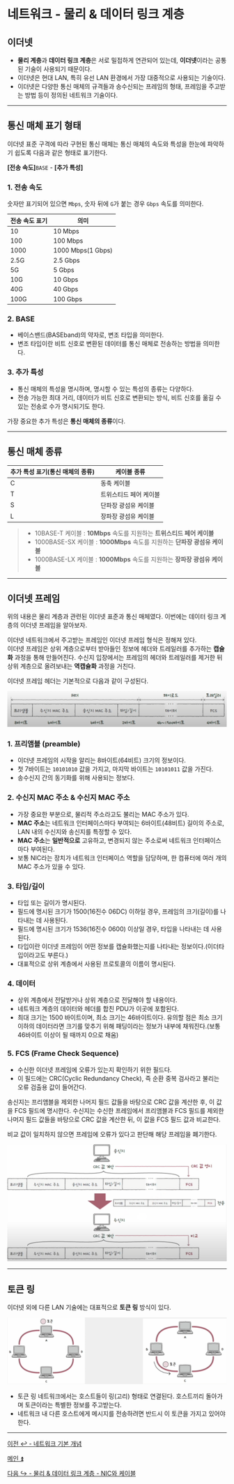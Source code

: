 # 네트워크 - 물리 & 데이터 링크 계층

## 이더넷

- **물리 계층**과 **데이터 링크 계층**은 서로 밀접하게 연관되어 있는데, **이더넷**이라는 공통된 기술이 사용되기 때문이다.
- 이더넷은 현대 LAN, 특히 유선 LAN 환경에서 가장 대중적으로 사용되는 기술이다.
- 이더넷은 다양한 통신 매체의 규격들과 송수신되는 프레임의 형태, 프레임을 주고받는 방법 등이 정의된 네트워크 기술이다.

---

## 통신 매체 표기 형태

이더넷 표준 구격에 따라 구현된 통신 매체는 통신 매체의 속도와 특성을 한눈에 파악하기 쉽도록
다음과 같은 형태로 표기한다.

**[전송 속도]**`BASE` - **[추가 특성]**

### 1. 전송 속도

숫자만 표기되어 있으면 `Mbps`, 숫자 뒤에 `G`가 붙는 경우 `Gbps` 속도를 의미한다.

| 전송 속도 표기 | 의미                |
|----------|-------------------|
| 10       | 10 Mbps           |
| 100      | 100 Mbps          |
| 1000     | 1000 Mbps(1 Gbps) |
| 2.5G     | 2.5 Gbps          |
| 5G       | 5 Gbps            |
| 10G      | 10 Gbps           |
| 40G      | 40 Gbps           |
| 100G     | 100 Gbps          |

### 2. BASE

- 베이스밴드(BASEband)의 약자로, 변조 타입을 의미한다.
- 변조 타입이란 비트 신호로 변환된 데이터를 통신 매체로 전송하는 방법을 의미한다.

### 3. 추가 특성

- 통신 매체의 특성을 명시하며, 명시할 수 있는 특성의 종류는 다양하다.
- 전송 가능한 최대 거리, 데이터가 비트 신호로 변환되는 방식, 비트 신호를 옮길 수 있는 전송로 수가 명시되기도 한다.

가장 중요한 추가 특성은 **통신 매체의 종류**이다.

---

## 통신 매체 종류

| 추가 특성 표기(통신 매체의 종류) | 케이블 종류       |
|---------------------|--------------|
| C                   | 동축 케이블       |
| T                   | 트위스티드 페어 케이블 |
| S                   | 단파장 광섬유 케이블  |
| L                   | 장파장 광섬유 케이블  |


> - 10BASE-T 케이블 : **10Mbps** 속도를 지원하는 **트위스티드 페어 케이블**
> - 1000BASE-SX 케이블 : **1000Mbps** 속도를 지원하는 **단파장 광섬유 케이블**
> - 1000BASE-LX 케이블 : **1000Mbps** 속도를 지원하는 **장파장 광섬유 케이블**

---

## 이더넷 프레임

위의 내용은 물리 계층과 관련된 이더넷 표준과 통신 매체였다. 이번에는 데이터 링크 계층의
이더넷 프레임을 알아보자.

이더넷 네트워크에서 주고받는 프레임인 이더넷 프레임 형식은 정해져 있다.<br>
이더넷 프레임은 상위 계층으로부터 받아들인 정보에 헤더와 트레일러를 추가하는 **캡슐화** 과정을 통해 만들어진다.
수신지 입장에서는 프레임의 헤더와 트레일러를 제거한 뒤 상위 계층으로 올려보내는 **역캡슐화** 과정을 거친다.

이더넷 프레임 헤더는 기본적으로 다음과 같이 구성된다.

![img.png](image/img.png)

### 1. 프리앰블 (preamble)

- 이더넷 프레임의 시작을 알리는 8바이트(64비트) 크기의 정보이다.
- 첫 7바이트는 `10101010` 값을 가지고, 마지막 바이트는 `10101011` 값을 가진다.
- 송수신지 간의 동기화를 위해 사용되는 정보다.

### 2. 수신지 MAC 주소 & 수신지 MAC 주소

- 가장 중요한 부분으로, 물리적 주소라고도 불리는 MAC 주소가 있다.
- **MAC 주소**는 네트워크 인터페이스마다 부여되는 6바이트(48비트) 길이의 주소로, LAN 내의 수신지와 송신지를 특정할 수 있다.
- **MAC 주소**는 **일반적으로** 고유하고, 변경되지 않는 주소로써 네트워크 인터페이스마다 부여된다.
- 보통 NIC라는 장치가 네트워크 인터페이스 역할을 담당하며, 한 컴퓨터에 여러 개의 MAC 주소가 있을 수 있다.

### 3. 타입/길이

- 타입 또는 길이가 명시된다.
- 필드에 명시된 크기가 1500(16진수 06DC) 이하일 경우, 프레임의 크기(길이)를 나타내는 데 사용된다.
- 필드에 명시된 크기가 1536(16진수 0600) 이상일 경우, 타입을 나타내는 데 사용된다.
- 타입이란 이더넷 프레임이 어떤 정보를 캡슐화했는지를 나타내는 정보이다.(이더타입이라고도 부른다.)
- 대표적으로 상위 계층에서 사용된 프로토콜의 이름이 명시된다.

### 4. 데이터

- 상위 계층에서 전달받거나 상위 계층으로 전달해야 할 내용이다.
- 네트워크 계층의 데이터와 헤더를 합친 PDU가 이곳에 포함된다.
- 최대 크기는 1500 바이트이며, 최소 크기는 46바이트이다. 유의할 점은 최소 크기 이하의 데이터라면 크기를 맞추기 위해
패딩이라는 정보가 내부에 채워진다.(보통 46바이트 이상이 될 때까지 0으로 채움)

### 5. FCS (Frame Check Sequence)

- 수신한 이더넷 프레임에 오류가 있는지 확인하기 위한 필드다.
- 이 필드에는 CRC(Cyclic Redundancy Check), 즉 순환 중복 검사라고 불리는 오류 검출용 값이 들어간다.

송신지는 프리앰블을 제외한 나머지 필드 값들을 바탕으로 CRC 값을 계산한 후, 이 값을 FCS 필드에 명시한다.
수신지는 수신한 프레임에서 프리앰블과 FCS 필드를 제외한 나머지 필드 값들을 바탕으로 CRC 값을 계산한 뒤, 이 값을
FCS 필드 값과 비교한다. 

비교 값이 일치하지 않으면 프레임에 오류가 있다고 판단해 해당 프레임을 폐기한다.

![img_1.png](image/img_1.png)

---

## 토큰 링

이더넷 외에 다른 LAN 기술에는 대표적으로 **토큰 링** 방식이 있다.

![img_2.png](image/img_2.png)

- 토큰 링 네트워크에서는 호스트들이 링(고리) 형태로 연결된다. 호스트끼리 돌아가며 토큰이라는 특별한 정보를 주고받는다.
- 네트워크 내 다른 호스트에게 메시지를 전송하려면 반드시 이 토큰을 가지고 있어야 한다.

---

[이전 ↩️ - 네트워크 기본 개념](https://github.com/genesis12345678/TIL/blob/main/cs/network/basic/Basic.md)

[메인 ⏫](https://github.com/genesis12345678/TIL/blob/main/cs/network/Main.md)

[다음 ↪️ - 물리 & 데이터 링크 계층 - NIC와 케이블]()